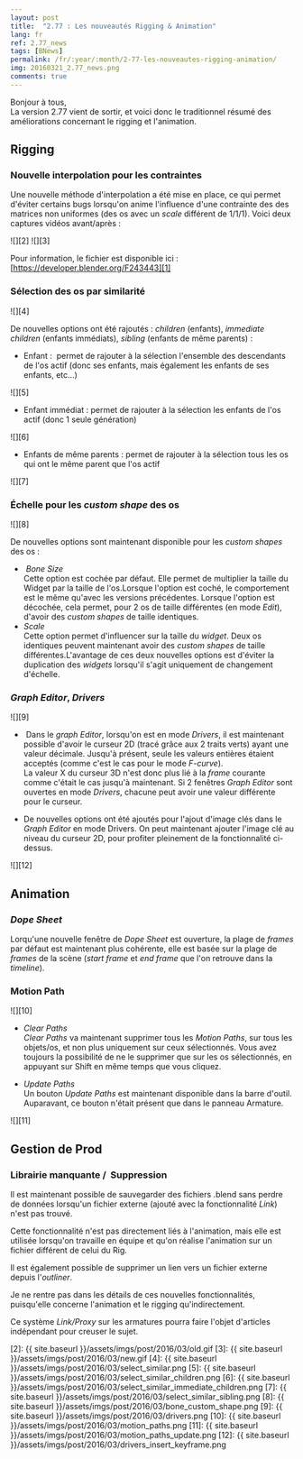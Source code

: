```yaml
---
layout: post
title:  "2.77 : Les nouveautés Rigging & Animation"
lang: fr
ref: 2.77_news
tags: [BNews]
permalink: /fr/:year/:month/2-77-les-nouveautes-rigging-animation/
img: 20160321_2.77_news.png
comments: true
---
```



Bonjour à tous,  
La version 2.77 vient de sortir, et voici donc le traditionnel résumé des améliorations concernant le rigging et l'animation.

## Rigging

### Nouvelle interpolation pour les contraintes

Une nouvelle méthode d'interpolation a été mise en place, ce qui permet d'éviter certains bugs lorsqu'on anime l'influence d'une contrainte des des matrices non uniformes (des os avec un _scale_ différent de 1/1/1). Voici deux captures vidéos avant/après :

![][2] ![][3]

Pour information, le fichier est disponible ici : [https://developer.blender.org/F243443][1]

### Sélection des os par similarité

![][4]

De nouvelles options ont été rajoutés : _children_ (enfants), _immediate children_ (enfants immédiats), _sibling_ (enfants de même parents) :

* Enfant :  permet de rajouter à la sélection l'ensemble des descendants de l'os actif (donc ses enfants, mais également les enfants de ses enfants, etc...)

![][5]

* Enfant immédiat : permet de rajouter à la sélection les enfants de l'os actif (donc 1 seule génération)

![][6]

* Enfants de même parents : permet de rajouter à la sélection tous les os qui ont le même parent que l'os actif

![][7]

### Échelle pour les _custom shape_ des os

![][8]

De nouvelles options sont maintenant disponible pour les _custom shapes_ des os :

*  _Bone Size_  
  Cette option est cochée par défaut. Elle permet de multiplier la taille du Widget par la taille de l'os.Lorsque l'option est coché, le comportement est le même qu'avec les versions précédentes. Lorsque l'option est décochée, cela permet, pour 2 os de taille différentes (en mode _Edit_), d'avoir des _custom shapes_ de taille identiques.
* _Scale_  
  Cette option permet d'influencer sur la taille du _widget_. Deux os identiques peuvent maintenant avoir des _custom shapes_ de taille différentes.L'avantage de ces deux nouvelles options est d'éviter la duplication des _widgets_ lorsqu'il s'agit uniquement de changement d'échelle.

### _Graph Editor_, _Drivers_

![][9]

*  Dans le _graph Editor_, lorsqu'on est en mode _Drivers_, il est maintenant possible d'avoir le curseur 2D (tracé grâce aux 2 traits verts) ayant une valeur décimale. Jusqu'à présent, seule les valeurs entières étaient acceptés (comme c'est le cas pour le mode _F-curve_).  
La valeur X du curseur 3D n'est donc plus lié à la _frame_ courante comme c'était le cas jusqu'à maintenant. Si 2 fenêtres _Graph Editor_ sont ouvertes en mode _Drivers_, chacune peut avoir une valeur différente pour le curseur.  

* De nouvelles options ont été ajoutés pour l'ajout d'image clés dans le _Graph Editor_ en mode Drivers. On peut maintenant ajouter l'image clé au niveau du curseur 2D, pour profiter pleinement de la fonctionnalité ci-dessus.

![][12]

## Animation

### _Dope Sheet_

Lorqu'une nouvelle fenêtre de _Dope Sheet_ est ouverture, la plage de _frames_ par défaut est maintenant plus cohérente, elle est basée sur la plage de _frames_ de la scène (_start frame_ et _end frame_ que l'on retrouve dans la _timeline_).

### Motion Path

![][10]

* _Clear Paths_  
_Clear Paths_ va maintenant supprimer tous les _Motion Paths_, sur tous les objets/os, et non plus uniquement sur ceux sélectionnés. Vous avez toujours la possibilité de ne le supprimer que sur les os sélectionnés, en appuyant sur Shift en même temps que vous cliquez.

* _Update Paths_  
Un bouton _Update Paths_ est maintenant disponible dans la barre d'outil. Auparavant, ce bouton n'était présent que dans le panneau Armature.

![][11]

## Gestion de Prod

### Librairie manquante /  Suppression

Il est maintenant possible de sauvegarder des fichiers .blend sans perdre de données lorsqu'un fichier externe (ajouté avec la fonctionnalité _Link_) n'est pas trouvé.

Cette fonctionnalité n'est pas directement liés à l'animation, mais elle est utilisée lorsqu'on travaille en équipe et qu'on réalise l'animation sur un fichier différent de celui du Rig.

Il est également possible de supprimer un lien vers un fichier externe depuis l'_outliner_.

Je ne rentre pas dans les détails de ces nouvelles fonctionnalités, puisqu'elle concerne l'animation et le rigging qu'indirectement.

Ce système _Link/Proxy_ sur les armatures pourra faire l'objet d'articles indépendant pour creuser le sujet.

[1]: https://developer.blender.org/F243443
[2]: {{ site.baseurl }}/assets/imgs/post/2016/03/old.gif
[3]: {{ site.baseurl }}/assets/imgs/post/2016/03/new.gif
[4]: {{ site.baseurl }}/assets/imgs/post/2016/03/select_similar.png
[5]: {{ site.baseurl }}/assets/imgs/post/2016/03/select_similar_children.png
[6]: {{ site.baseurl }}/assets/imgs/post/2016/03/select_similar_immediate_children.png
[7]: {{ site.baseurl }}/assets/imgs/post/2016/03/select_similar_sibling.png
[8]: {{ site.baseurl }}/assets/imgs/post/2016/03/bone_custom_shape.png
[9]: {{ site.baseurl }}/assets/imgs/post/2016/03/drivers.png
[10]: {{ site.baseurl }}/assets/imgs/post/2016/03/motion_paths.png
[11]: {{ site.baseurl }}/assets/imgs/post/2016/03/motion_paths_update.png
[12]: {{ site.baseurl }}/assets/imgs/post/2016/03/drivers_insert_keyframe.png

